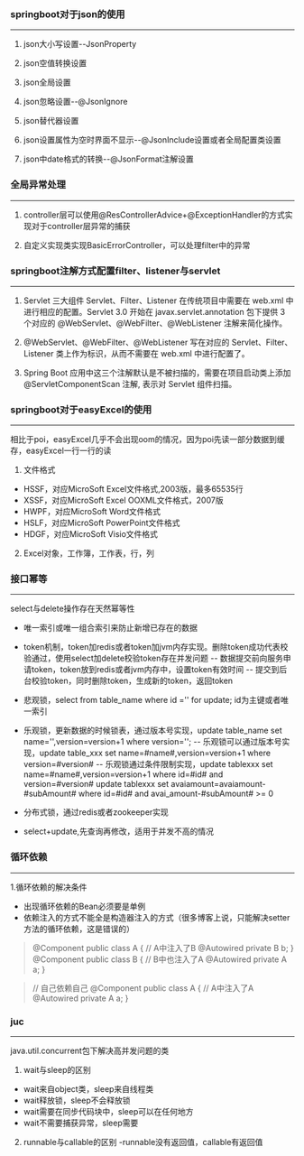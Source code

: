 ### springboot对于json的使用

---

1. json大小写设置--JsonProperty

2. json空值转换设置

3. json全局设置

4. json忽略设置--@JsonIgnore

5. json替代器设置

6. json设置属性为空时界面不显示--@JsonInclude设置或者全局配置类设置

7. json中date格式的转换--@JsonFormat注解设置



### 全局异常处理

---
1. controller层可以使用@ResControllerAdvice+@ExceptionHandler的方式实现对于controller层异常的捕获

2. 自定义实现类实现BasicErrorController，可以处理filter中的异常


### springboot注解方式配置filter、listener与servlet

---
1. Servlet 三大组件 Servlet、Filter、Listener 在传统项目中需要在 web.xml 中进行相应的配置。Servlet 3.0 开始在 javax.servlet.annotation 包下提供 3 个对应的 @WebServlet、@WebFilter、@WebListener 注解来简化操作。

2. @WebServlet、@WebFilter、@WebListener 写在对应的 Servlet、Filter、Listener 类上作为标识，从而不需要在 web.xml 中进行配置了。

3. Spring Boot 应用中这三个注解默认是不被扫描的，需要在项目启动类上添加 @ServletComponentScan 注解, 表示对 Servlet 组件扫描。


### springboot对于easyExcel的使用

---
相比于poi，easyExcel几乎不会出现oom的情况，因为poi先读一部分数据到缓存，easyExcel一行一行的读
1. 文件格式
- HSSF，对应MicroSoft Excel文件格式,2003版，最多65535行
- XSSF，对应MicroSoft Excel OOXML文件格式，2007版
- HWPF，对应MicroSoft Word文件格式
- HSLF，对应MicroSoft PowerPoint文件格式
- HDGF，对应MicroSoft Visio文件格式

2. Excel对象，工作簿，工作表，行，列


### 接口幂等

---
select与delete操作存在天然幂等性
- 唯一索引或唯一组合索引来防止新增已存在的数据
- token机制，token加redis或者token加jvm内存实现。删除token成功代表校验通过，使用select加delete校验token存在并发问题
-- 数据提交前向服务申请token，token放到redis或者jvm内存中，设置token有效时间
-- 提交到后台校验token，同时删除token，生成新的token，返回token

- 悲观锁，select from table_name where id ='' for update; id为主键或者唯一索引
- 乐观锁，更新数据的时候锁表，通过版本号实现，update table_name set name='',version=version+1 where version='';
-- 乐观锁可以通过版本号实现，update table_xxx set name=#name#,version=version+1 where version=#version#
-- 乐观锁通过条件限制实现，update tablexxx set name=#name#,version=version+1 where id=#id# and version=#version# update tablexxx set avaiamount=avaiamount-#subAmount# where id=#id# and avai_amount-#subAmount# >= 0

- 分布式锁，通过redis或者zookeeper实现
- select+update,先查询再修改，适用于并发不高的情况


### 循环依赖

---
1.循环依赖的解决条件
- 出现循环依赖的Bean必须要是单例
- 依赖注入的方式不能全是构造器注入的方式（很多博客上说，只能解决setter方法的循环依赖，这是错误的）
>@Component
public class A {
// A中注入了B
@Autowired
private B b;
}
>@Component
public class B {
// B中也注入了A
@Autowired
private A a;
}

>// 自己依赖自己
@Component
public class A {
// A中注入了A
@Autowired
private A a;
}


### juc

---
java.util.concurrent包下解决高并发问题的类

1. wait与sleep的区别
- wait来自object类，sleep来自线程类
- wait释放锁，sleep不会释放锁
- wait需要在同步代码块中，sleep可以在任何地方
- wait不需要捕获异常，sleep需要

2. runnable与callable的区别
   -runnable没有返回值，callable有返回值

   



